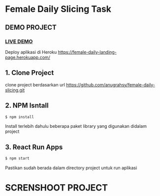 # Female Daily Slicing Task

## DEMO PROJECT

<a href="https://female-daily-landing-page.herokuapp.com/"><h3 style="color:blue;">LIVE DEMO</h3></a>


Deploy aplikasi di Heroku https://female-daily-landing-page.herokuapp.com/

## 1. Clone Project

clone project berdasarkan url https://github.com/anugrahsy/female-daily-slicing.git

## 2. NPM Isntall

```bash
$ npm install
```
Install terlebih dahulu beberapa paket library yang digunakan didalam project

## 3. React Run Apps

```bash
$ npm start
```
Pastikan sudah berada dalam directory project untuk run aplikasi

# SCRENSHOOT PROJECT

<img src="src/assets/img/female-landing.png" alt="">



